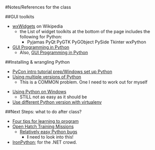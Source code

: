 #Notes/References for the class

##GUI toolkits
-  [wxWidgets](http://en.wikipedia.org/wiki/WxWidgets) on Wikipedia
    +  the List of widget toolkits at the bottom of the page includes the following for Python:
        *  Pyjamas PyQt PyGTK PyGObject PySide Tkinter wxPython
-  [GUI Programming in Python](https://wiki.python.org/moin/GuiProgramming)
    -  Also, [GUI Programming in Python](https://wiki.python.org/moin/GUI%20Programming%20in%20Python)


##Installing & wrangling Python
-  [PyCon intro tutorial prep/Windows set up Python](https://openhatch.org/wiki/PyCon_intro_tutorial_prep/Windows_set_up_Python)
-  [Using multiple versions of Python](http://stackoverflow.com/questions/20555517/using-multiple-versions-of-python)
    +  This is a COMMON problem. One I need to work out for myself
+  [Using Python on Windows](https://docs.python.org/3.4/using/windows.html#python-launcher-for-windows)
    *  STILL not as easy as it should be
+  [Use different Python version with virtualenv](http://stackoverflow.com/questions/1534210/use-different-python-version-with-virtualenv)




##Next Steps: what to do after class?
-  [Four tips for learning to program](https://signalvnoise.com/posts/3014-four-tips-for-learning-how-to-program)
-  [Open Hatch Training Missions](https://openhatch.org/missions/)
    +  [Relatively easy Python bugs](https://openhatch.org/search/?q=&project=Python&toughness=bitesize&language=Python)
        *  **I** need to look into this!
-  [IronPython](http://ironpython.net/); for the .NET crowd.
